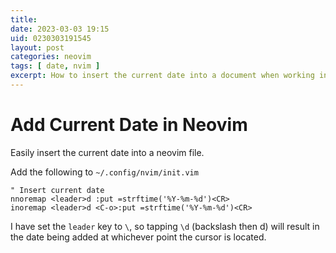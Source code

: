 ```yaml
---
title:  
date: 2023-03-03 19:15
uid: 0230303191545
layout: post
categories: neovim
tags: [ date, nvim ]
excerpt: How to insert the current date into a document when working in neovim
---
```


# Add Current Date in Neovim

Easily insert the current date into a neovim file.

Add the following to `~/.config/nvim/init.vim`

```
" Insert current date
nnoremap <leader>d :put =strftime('%Y-%m-%d')<CR>
inoremap <leader>d <C-o>:put =strftime('%Y-%m-%d')<CR>
```

I have set the `leader` key to `\`, so tapping `\d` (backslash then d) will result in the date being added at whichever point the cursor is located. 
